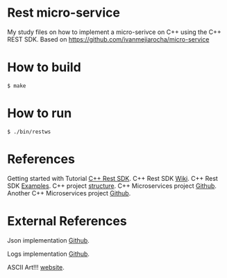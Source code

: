 # Rest micro-service

My study files on how to implement a micro-serivce on C++ using the C++ REST SDK.
Based on https://github.com/ivanmejiarocha/micro-service

# How to build
	$ make

# How to run
	$ ./bin/restws


# References

Getting started with Tutorial [C++ Rest SDK](https://github.com/Microsoft/cpprestsdk/wiki/Getting-Started-Tutorial).
C++ Rest SDK [Wiki](https://github.com/Microsoft/cpprestsdk/wiki).
C++ Rest SDK [Examples](https://github.com/Microsoft/cpprestsdk/wiki/Samples).
C++ project [structure](https://hiltmon.com/blog/2013/07/03/a-simple-c-plus-plus-project-structure/).
C++ Microservices project [Github](https://github.com/ivanmejiarocha/micro-service).
Another C++ Microservices project [Github](https://medium.com/audelabs/modern-c-micro-service-implementation-rest-api-b499ffeaf898).


# External References

Json implementation [Github](https://github.com/nlohmann/json).

Logs implementation [Github](https://github.com/Iyengar111/NanoLog).

ASCII Art!!! [website](http://patorjk.com/software/taag).
